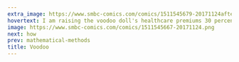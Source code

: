 ```yaml
---
extra_image: https://www.smbc-comics.com/comics/1511545679-20171124after.png
hovertext: I am raising the voodoo doll's healthcare premiums 30 percent.
image: https://www.smbc-comics.com/comics/1511545667-20171124.png
next: how
prev: mathematical-methods
title: Voodoo
---
```

